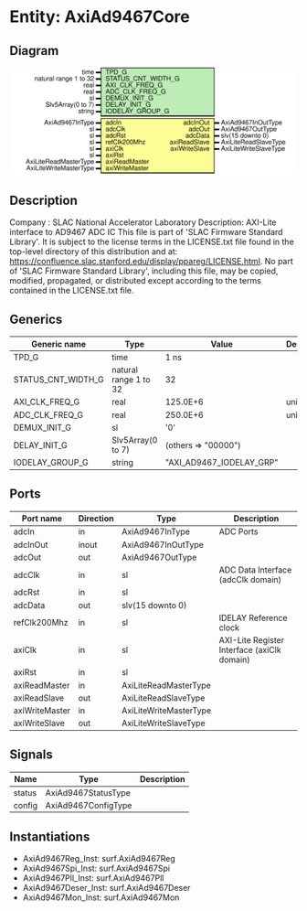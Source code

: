 # Entity: AxiAd9467Core

## Diagram

![Diagram](AxiAd9467Core.svg "Diagram")
## Description

Company    : SLAC National Accelerator Laboratory
Description: AXI-Lite interface to AD9467 ADC IC
This file is part of 'SLAC Firmware Standard Library'.
It is subject to the license terms in the LICENSE.txt file found in the
top-level directory of this distribution and at:
   https://confluence.slac.stanford.edu/display/ppareg/LICENSE.html.
No part of 'SLAC Firmware Standard Library', including this file,
may be copied, modified, propagated, or distributed except according to
the terms contained in the LICENSE.txt file.
## Generics

| Generic name       | Type                  | Value                    | Description |
| ------------------ | --------------------- | ------------------------ | ----------- |
| TPD_G              | time                  | 1 ns                     |             |
| STATUS_CNT_WIDTH_G | natural range 1 to 32 | 32                       |             |
| AXI_CLK_FREQ_G     | real                  | 125.0E+6                 | units of Hz |
| ADC_CLK_FREQ_G     | real                  | 250.0E+6                 | units of Hz |
| DEMUX_INIT_G       | sl                    | '0'                      |             |
| DELAY_INIT_G       | Slv5Array(0 to 7)     | (others => "00000")      |             |
| IODELAY_GROUP_G    | string                | "AXI_AD9467_IODELAY_GRP" |             |
## Ports

| Port name      | Direction | Type                   | Description                                 |
| -------------- | --------- | ---------------------- | ------------------------------------------- |
| adcIn          | in        | AxiAd9467InType        | ADC Ports                                   |
| adcInOut       | inout     | AxiAd9467InOutType     |                                             |
| adcOut         | out       | AxiAd9467OutType       |                                             |
| adcClk         | in        | sl                     | ADC Data Interface (adcClk domain)          |
| adcRst         | in        | sl                     |                                             |
| adcData        | out       | slv(15 downto 0)       |                                             |
| refClk200Mhz   | in        | sl                     | IDELAY Reference clock                      |
| axiClk         | in        | sl                     | AXI-Lite Register Interface (axiClk domain) |
| axiRst         | in        | sl                     |                                             |
| axiReadMaster  | in        | AxiLiteReadMasterType  |                                             |
| axiReadSlave   | out       | AxiLiteReadSlaveType   |                                             |
| axiWriteMaster | in        | AxiLiteWriteMasterType |                                             |
| axiWriteSlave  | out       | AxiLiteWriteSlaveType  |                                             |
## Signals

| Name   | Type                | Description |
| ------ | ------------------- | ----------- |
| status | AxiAd9467StatusType |             |
| config | AxiAd9467ConfigType |             |
## Instantiations

- AxiAd9467Reg_Inst: surf.AxiAd9467Reg
- AxiAd9467Spi_Inst: surf.AxiAd9467Spi
- AxiAd9467Pll_Inst: surf.AxiAd9467Pll
- AxiAd9467Deser_Inst: surf.AxiAd9467Deser
- AxiAd9467Mon_Inst: surf.AxiAd9467Mon
